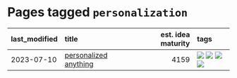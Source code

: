 # Pages tagged `personalization`

|last_modified|title|est. idea maturity|tags
|:---|:---|---:|:---|
|2023-07-10|[personalized anything](../personalized_anything.md)|4159|[![](https://img.shields.io/badge/tag-gdpr_data_export-96bcc)](../tags/gdpr_data_export.md) [![](https://img.shields.io/badge/tag-llm-77485f)](../tags/llm.md) [![](https://img.shields.io/badge/tag-personalization-e839f4)](../tags/personalization.md) [![](https://img.shields.io/badge/tag-productivity-b08442)](../tags/productivity.md)|